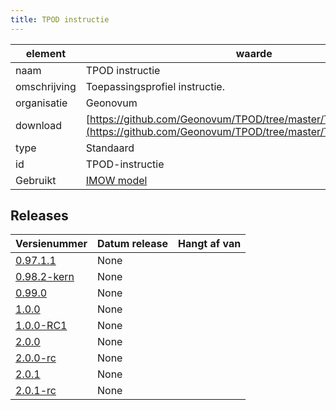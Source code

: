 ```yaml
---
title: TPOD instructie
---
```


|element|waarde|
|-----|------|
| naam  |TPOD instructie|
| omschrijving  |Toepassingsprofiel instructie.|
| organisatie  |Geonovum|
| download  | [https://github.com/Geonovum/TPOD/tree/master/TPOD%20Instructie](https://github.com/Geonovum/TPOD/tree/master/TPOD%20Instructie)|
| type  |Standaard|
| id  |TPOD-instructie|
| Gebruikt|[IMOW model](https://geonovum.github.io/dso-configuratiemanagement/ci/Geonovum/IMOW)|

## Releases

|Versienummer|Datum release|Hangt af van
|-------|-------|-----|
| [0.97.1.1](<https://github.com/Geonovum/TPOD/blob/master/TPOD Instructie/TPOD Instructie v0.97.1.1.pdf>)|None||
| [0.98.2-kern](<https://github.com/Geonovum/TPOD/blob/master/TPOD Instructie/TPOD Instructie v0.98.2-kern.pdf>)|None||
| [0.99.0](<https://github.com/Geonovum/TPOD/blob/master/TPOD Instructie/TPOD Instructie v0.99.0.pdf>)|None||
| [1.0.0](<https://github.com/Geonovum/TPOD/blob/master/TPOD Instructie/TPOD Instructie v1.0.0.pdf>)|None||
| [1.0.0-RC1](<https://github.com/Geonovum/TPOD/blob/master/TPOD Instructie/TPOD Instructie v1.0.0-RC1.pdf>)|None||
| [2.0.0](<https://github.com/Geonovum/TPOD/blob/master/TPOD Instructie/TPOD_Instructie_v2.0.0.pdf>)|None||
| [2.0.0-rc](<https://github.com/Geonovum/TPOD/blob/master/TPOD Instructie/TPOD_Instructie_v2.0.0-rc.pdf>)|None||
| [2.0.1](<https://github.com/Geonovum/TPOD/blob/master/TPOD Instructie/TPOD_instructie_v2.0.1.pdf>)|None||
| [2.0.1-rc](<https://github.com/Geonovum/TPOD/blob/master/TPOD Instructie/TPOD_Instructie_v2.0.1-rc.pdf>)|None||

